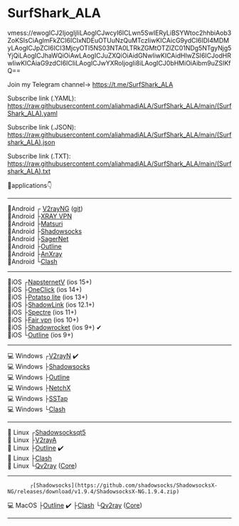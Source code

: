 # SurfShark_ALA
vmess://ewogICJ2IjogIjIiLAogICJwcyI6ICLwn5SwIERyLiBSYWtoc2hhbiAob3ZoKSIsCiAgImFkZCI6ICIxNDEuOTUuNzQuMTczIiwKICAicG9ydCI6IDI4MDMyLAogICJpZCI6ICI3MjcyOTI5NS03NTA0LTRkZGMtOTZlZC01NDg5NTgyNjg5YjQiLAogICJhaWQiOiAwLAogICJuZXQiOiAidGNwIiwKICAidHlwZSI6ICJodHRwIiwKICAiaG9zdCI6ICIiLAogICJwYXRoIjogIi8iLAogICJ0bHMiOiAibm9uZSIKfQ==

Join my Telegram channel-> https://t.me/SurfShark_ALA

Subscribe link (.YAML): 
     https://raw.githubusercontent.com/aliahmadiALA/SurfShark_ALA/main/(SurfShark_ALA).yaml

Subscribe link (.JSON): https://raw.githubusercontent.com/aliahmadiALA/SurfShark_ALA/main/(Surfshark_ALA).json

Subscribe link (.TXT):  
https://raw.githubusercontent.com/aliahmadiALA/SurfShark_ALA/main/(Surfshark_ALA).txt

🔰applications👇

----------------------------------------------------------------------------------------------------                                                                                                   
📱Android  ┌ [V2rayNG](https://play.google.com/store/apps/details?id=com.v2ray.ang)  ([git](https://github.com/2dust/v2rayNG/releases))                   
📱Android  ├[XRAY VPN](https://play.google.com/store/apps/details?id=vpn.v2ray.xray)                                                                     
📱Android  ├[Matsuri](https://github.com/MatsuriDayo/Matsuri/releases)                                                                                   
📱Android  ├[Shadowsocks](https://play.google.com/store/apps/details?id=com.github.shadowsocks)                                                           
📱Android  ├[SagerNet](https://play.google.com/store/apps/details?id=io.nekohasekai.sagernet&gl)                                                         
📱Android  ├[Outline](https://play.google.com/store/apps/details?id=org.outline.android.client)                                                           
📱Android  ├[AnXray](https://t.me/SagerNetApks/923)                                                                                                       
📱Android  └[Clash](https://play.google.com/store/apps/details?id=com.github.kr328.clash)
 

----------------------------------------------------------------------------------------------------                                                                                                                                             

📱iOS  ┌[NapsternetV](https://apps.apple.com/us/app/napsternetv/id1629465476) (ios 15+)                                                                 
📱iOS  ├[OneClick](https://apps.apple.com/us/app/oneclick-safe-easy-fast/id1545555197) (ios 14+)                                                       
📱iOS  ├[Potatso lite](https://apps.apple.com/us/app/potatso-lite/id1239860606) (ios 13+)                                                               
📱iOS  ├[ShadowLink](https://apps.apple.com/us/app/shadowlink-shadowsocks-vpn/id1439686518) (ios 12.1+)                                                 
📱iOS  ├[Spectre](https://apps.apple.com/us/app/spectre-vpn/id1508712998) (ios 11+)                                                                     
📱iOS  ├[Fair vpn](https://apps.apple.com/us/app/fair-vpn/id1533873488) (ios 10+)                                                                       
📱iOS  ├[Shadowrocket](https://apps.apple.com/us/app/shadowrocket/id932747118) (ios 9+) ✔                                                               
📱iOS  └[Outline](https://apps.apple.com/us/app/outline-app/id1356177741) (ios 9+)                                                                     

---------------------------------------------------------------------------------------------------- 
 
💻 Windows  ┌[V2rayN](https://github.com/2dust/v2rayN/releases/download/5.37/v2rayN-Core.zip) ✔️                                                           
💻 Windows  ├[Shadowsocks](https://github.com/shadowsocks/shadowsocks-windows/releases/download/4.4.1.0/Shadowsocks-4.4.1.0.zip)                         
💻 Windows  ├[Outline](https://raw.githubusercontent.com/Jigsaw-Code/outline-releases/master/client/stable/Outline-Client.exe)                           
💻 Windows  ├[NetchX](https://github.com/netchx/netch/releases/download/1.9.7/Netch.7z)                                                                   
💻 Windows  ├[SSTap](https://github.com/mayunbaba2/SSTap-beta-setup/raw/master/SSTap-beta-setup-1.1.0.1.exe.7z)                                           
💻 Windows  └[Clash](https://github.com/Fndroid/clash_for_windows_pkg/releases/download/0.20.5/Clash.for.Windows.Setup.0.20.5.arm64.exe)                 

----------------------------------------------------------------------------------------------------

🐧 Linux  ┌[Shadowsocksqt5](https://github.com/shadowsocks/shadowsocks-qt5/wiki/Installation)  
🐧 Linux  ├[V2rayA](https://github.com/v2rayA/v2rayA/releases)                                                                     
🐧 Linux  ├[Outline](https://raw.githubusercontent.com/Jigsaw-Code/outline-releases/master/client/stable/Outline-Client.AppImage) ✔️                  
🐧 Linux  ├[Clash](https://github.com/Fndroid/clash_for_windows_pkg/releases/download/0.20.7/Clash.for.Windows-0.20.7-x64-linux.tar.gz)                   
🐧 Linux  └[Qv2ray](https://github.com/Qv2ray/Qv2ray/releases) ([Core](https://github.com/v2fly/v2ray-core/releases/)) 
                    

----------------------------------------------------------------------------------------------------
 
           ┌[Shadowsocks](https://github.com/shadowsocks/ShadowsocksX-NG/releases/download/v1.9.4/ShadowsocksX-NG.1.9.4.zip) 
💻 MacOS   ├[Outline](https://apps.apple.com/us/app/outline-app/id1356177741) ✔️ 
           ├[Clash](https://github.com/Fndroid/clash_for_windows_pkg/releases/download/0.19.5/Clash.for.Windows-0.19.5.dmg) 
           └[Qv2ray](https://github.com/Qv2ray/Qv2ray/releases) ([Core](https://github.com/XTLS/Xray-core/releases))
                           
---------------------------------------------------------------------------------------------------- 

